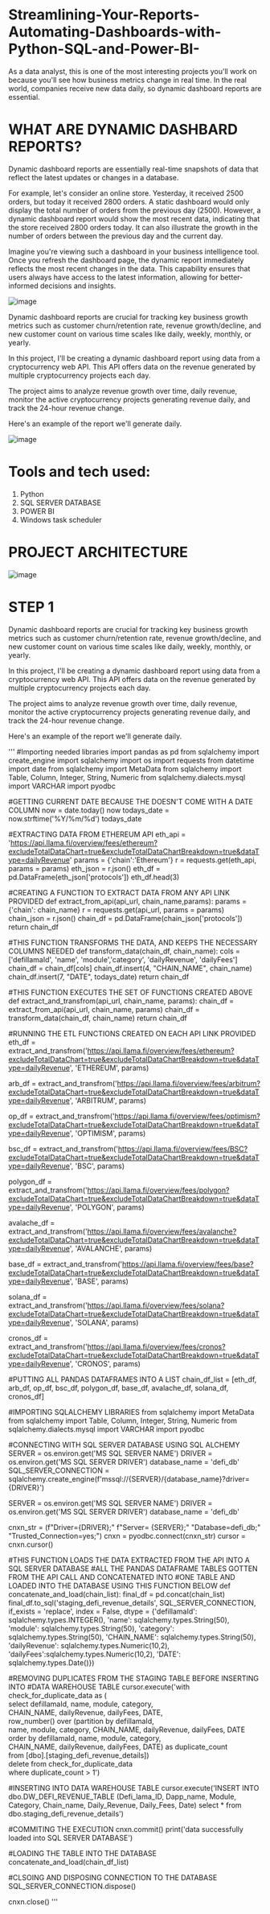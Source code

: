 # Streamlining-Your-Reports-Automating-Dashboards-with-Python-SQL-and-Power-BI-
As a data analyst, this is one of the most interesting projects you'll work on because you'll see how business metrics change in real time. In the real world, companies receive new data daily, so dynamic dashboard reports are essential.

# WHAT ARE DYNAMIC DASHBARD REPORTS?
Dynamic dashboard reports are essentially real-time snapshots of data that reflect the latest updates or changes in a database.

For example, let's consider an online store. Yesterday, it received 2500 orders, but today it received 2800 orders. A static dashboard would only display the total number of orders from the previous day (2500). However, a dynamic dashboard report would show the most recent data, indicating that the store received 2800 orders today. It can also illustrate the growth in the number of orders between the previous day and the current day.

Imagine you're viewing such a dashboard in your business intelligence tool. Once you refresh the dashboard page, the dynamic report immediately reflects the most recent changes in the data. This capability ensures that users always have access to the latest information, allowing for better-informed decisions and insights.

![image](https://github.com/Hagar-zakaria/Streamlining-Your-Reports-Automating-Dashboards-with-Python-SQL-and-Power-BI-/assets/93611934/1ab5e3d0-466f-42f4-88ff-d0a4a5abdbf9)

Dynamic dashboard reports are crucial for tracking key business growth metrics such as customer churn/retention rate, revenue growth/decline, and new customer count on various time scales like daily, weekly, monthly, or yearly.

In this project, I'll be creating a dynamic dashboard report using data from a cryptocurrency web API. This API offers data on the revenue generated by multiple cryptocurrency projects each day.

The project aims to analyze revenue growth over time, daily revenue, monitor the active cryptocurrency projects generating revenue daily, and track the 24-hour revenue change.

Here's an example of the report we'll generate daily.

![image](https://github.com/Hagar-zakaria/Streamlining-Your-Reports-Automating-Dashboards-with-Python-SQL-and-Power-BI-/assets/93611934/6e2fe7a5-d2f0-425b-95d4-996e14395f89)

# Tools and tech used:

1. Python
2. SQL SERVER DATABASE
3. POWER BI
4. Windows task scheduler

# PROJECT ARCHITECTURE

![image](https://github.com/Hagar-zakaria/Streamlining-Your-Reports-Automating-Dashboards-with-Python-SQL-and-Power-BI-/assets/93611934/cc12ef96-f55a-4202-a85b-ee61a2d00405)

# STEP 1

Dynamic dashboard reports are crucial for tracking key business growth metrics such as customer churn/retention rate, revenue growth/decline, and new customer count on various time scales like daily, weekly, monthly, or yearly.

In this project, I'll be creating a dynamic dashboard report using data from a cryptocurrency web API. This API offers data on the revenue generated by multiple cryptocurrency projects each day.

The project aims to analyze revenue growth over time, daily revenue, monitor the active cryptocurrency projects generating revenue daily, and track the 24-hour revenue change.

Here's an example of the report we'll generate daily.

'''
#Importing needed libraries
import pandas as pd
from sqlalchemy import create_engine
import sqlalchemy
import os
import requests
from datetime import date
from sqlalchemy import MetaData
from sqlalchemy import Table, Column, Integer, String, Numeric
from sqlalchemy.dialects.mysql import VARCHAR
import pyodbc

#GETTING CURRENT DATE BECAUSE THE DOESN'T COME WITH A DATE COLUMN
now = date.today()
now
todays_date = now.strftime('%Y/%m/%d')
todays_date

#EXTRACTING DATA FROM ETHEREUM API
eth_api = 'https://api.llama.fi/overview/fees/ethereum?excludeTotalDataChart=true&excludeTotalDataChartBreakdown=true&dataType=dailyRevenue'
params = {'chain':'Ethereum'}
r = requests.get(eth_api,
                params = params)
eth_json = r.json()
eth_df = pd.DataFrame(eth_json['protocols'])
eth_df.head(3)

#CREATING A FUNCTION TO EXTRACT DATA FROM ANY API LINK PROVIDED
def extract_from_api(api_url, chain_name,params):
    params = {'chain': chain_name}
    r = requests.get(api_url,
                    params = params)
    chain_json = r.json()
    chain_df = pd.DataFrame(chain_json['protocols'])
    return chain_df

#THIS FUNCTION TRANSFORMS THE DATA, AND KEEPS THE NECESSARY COLUMNS NEEDED
def transform_data(chain_df, chain_name):
    cols = ['defillamaId', 'name', 'module','category', 'dailyRevenue', 'dailyFees']
    chain_df = chain_df[cols]
    chain_df.insert(4, "CHAIN_NAME", chain_name)
    chain_df.insert(7, "DATE", todays_date)
    return chain_df

#THIS FUNCTION EXECUTES THE SET OF FUNCTIONS CREATED ABOVE 
def extract_and_transfrom(api_url, chain_name, params):
    chain_df = extract_from_api(api_url, chain_name, params)
    chain_df = transform_data(chain_df, chain_name)
    return chain_df


#RUNNING THE ETL FUNCTIONS CREATED ON EACH API LINK PROVIDED
eth_df = extract_and_transfrom('https://api.llama.fi/overview/fees/ethereum?excludeTotalDataChart=true&excludeTotalDataChartBreakdown=true&dataType=dailyRevenue', 'ETHEREUM', params)

arb_df = extract_and_transfrom('https://api.llama.fi/overview/fees/arbitrum?excludeTotalDataChart=true&excludeTotalDataChartBreakdown=true&dataType=dailyRevenue', 'ARBITRUM', params)

op_df = extract_and_transfrom('https://api.llama.fi/overview/fees/optimism?excludeTotalDataChart=true&excludeTotalDataChartBreakdown=true&dataType=dailyRevenue', 'OPTIMISM', params)

bsc_df = extract_and_transfrom('https://api.llama.fi/overview/fees/BSC?excludeTotalDataChart=true&excludeTotalDataChartBreakdown=true&dataType=dailyRevenue', 'BSC', params)

polygon_df = extract_and_transfrom('https://api.llama.fi/overview/fees/polygon?excludeTotalDataChart=true&excludeTotalDataChartBreakdown=true&dataType=dailyRevenue', 'POLYGON', params)

avalache_df = extract_and_transfrom('https://api.llama.fi/overview/fees/avalanche?excludeTotalDataChart=true&excludeTotalDataChartBreakdown=true&dataType=dailyRevenue', 'AVALANCHE', params)

base_df = extract_and_transfrom('https://api.llama.fi/overview/fees/base?excludeTotalDataChart=true&excludeTotalDataChartBreakdown=true&dataType=dailyRevenue', 'BASE', params)

solana_df = extract_and_transfrom('https://api.llama.fi/overview/fees/solana?excludeTotalDataChart=true&excludeTotalDataChartBreakdown=true&dataType=dailyRevenue', 'SOLANA', params)

cronos_df = extract_and_transfrom('https://api.llama.fi/overview/fees/cronos?excludeTotalDataChart=true&excludeTotalDataChartBreakdown=true&dataType=dailyRevenue', 'CRONOS', params)

#PUTTING ALL PANDAS DATAFRAMES INTO A LIST
chain_df_list = [eth_df,
                arb_df,
                op_df,
                bsc_df,
                polygon_df,
                base_df,
                 avalache_df,
                solana_df,
                cronos_df]
            
#IMPORTING SQLALCHEMY LIBRARIES
from sqlalchemy import MetaData
from sqlalchemy import Table, Column, Integer, String, Numeric
from sqlalchemy.dialects.mysql import VARCHAR
import pyodbc

#CONNECTING WITH SQL SERVER DATABASE USING SQL ALCHEMY 
SERVER = os.environ.get('MS SQL SERVER NAME')
DRIVER = os.environ.get('MS SQL SERVER DRIVER')
database_name = 'defi_db'
SQL_SERVER_CONNECTION = sqlalchemy.create_engine(f'mssql://{SERVER}/{database_name}?driver={DRIVER}')


SERVER = os.environ.get('MS SQL SERVER NAME')
DRIVER = os.environ.get('MS SQL SERVER DRIVER')
database_name = 'defi_db'

cnxn_str = (f"Driver={DRIVER};"
            f"Server= {SERVER};"
            "Database=defi_db;"
            "Trusted_Connection=yes;")
cnxn = pyodbc.connect(cnxn_str)
cursor = cnxn.cursor()


#THIS FUNCTION LOADS THE DATA EXTRACTED FROM THE API INTO A SQL SERVER DATABASE
#ALL THE PANDAS DATAFRAME TABLES GOTTEN FROM THE API CALL AND CONCATENATED INTO 
#ONE TABLE AND LOADED INTO THE DATABASE USING THIS FUNCTION BELOW
def concatenate_and_load(chain_list):
    final_df = pd.concat(chain_list)
    final_df.to_sql('staging_defi_revenue_details', SQL_SERVER_CONNECTION, 
    if_exists = 'replace', index = False,
                   dtype = {'defillamaId': sqlalchemy.types.INTEGER(),
                           'name': sqlalchemy.types.String(50),
                           'module': sqlalchemy.types.String(50),
                           'category': sqlalchemy.types.String(50),
                           'CHAIN_NAME': sqlalchemy.types.String(50),
                           'dailyRevenue': sqlalchemy.types.Numeric(10,2),
                           'dailyFees':sqlalchemy.types.Numeric(10,2),
                           'DATE': sqlalchemy.types.Date()})

#REMOVING DUPLICATES FROM THE STAGING TABLE BEFORE INSERTING INTO
#DATA WAREHOUSE TABLE
    cursor.execute('with check_for_duplicate_data as (\
                    select defillamaId, name, module, category,\
                    CHAIN_NAME, dailyRevenue, dailyFees, DATE,\
                    row_number() over (partition by defillamaId,\
                    name, module, category, CHAIN_NAME, dailyRevenue, dailyFees, DATE\
                    order by defillamaId, name, module, category,\
                    CHAIN_NAME, dailyRevenue, dailyFees, DATE) as duplicate_count\
                    from [dbo].[staging_defi_revenue_details])\
                    delete from check_for_duplicate_data \
                    where duplicate_count > 1')

#INSERTING INTO DATA WAREHOUSE TABLE
    cursor.execute('INSERT INTO dbo.DW_DEFI_REVENUE_TABLE 
    (Defi_lama_ID, Dapp_name, Module, Category, Chain_name, Daily_Revenue, 
     Daily_Fees, Date) select * from dbo.staging_defi_revenue_details')

#COMMITING THE EXECUTION 
    cnxn.commit()
    print('data successfully loaded into SQL SERVER DATABASE')

#LOADING THE TABLE INTO THE DATABASE 
concatenate_and_load(chain_df_list)

#CLSOING AND DISPOSING CONNECTION TO THE DATABASE
SQL_SERVER_CONNECTION.dispose()

cnxn.close()
              '''
